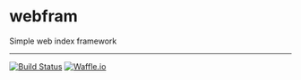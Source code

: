 # webfram
Simple web index framework

-----
[![Build Status](https://travis-ci.org/timkpaine/webfram.svg?branch=master)](https://travis-ci.org/timkpaine/webfram)
[![Waffle.io](https://badge.waffle.io/timkpaine/webfram.svg?columns=all)](https://waffle.io/timkpaine/webfram)
